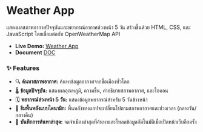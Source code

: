 # Weather App
แสดงผลสภาพอากาศปัจจุบันและพยากรณ์อากาศล่วงหน้า 5 วัน สร้างขึ้นด้วย HTML, CSS, และ JavaScript โดยเชื่อมต่อกับ OpenWeatherMap API

- **Live Demo:** [Weather App](https://mrtanapat.github.io/weather-app/)
- **Document** [DOC](https://docs.google.com/document/d/1XEsPNRkwHC5OfzTDT2UWNnr8j9fYTEnqEBitIMSfdRQ/edit?usp=sharing)

### ✨ Features
- 🔍 **ค้นหาสภาพอากาศ:** ค้นหาข้อมูลอากาศจากชื่อเมืองทั่วโลก
- 🌡️ **ข้อมูลปัจจุบัน:** แสดงผลอุณหภูมิ, ความชื้น, คำอธิบายสภาพอากาศ, และไอคอน
- 🗓️ **พยากรณ์ล่วงหน้า 5 วัน:** แสดงข้อมูลพยากรณ์สำหรับ 5 วันข้างหน้า
- 🎨 **ธีมพื้นหลังแบบไดนามิก:** พื้นหลังของแอปจะเปลี่ยนไปตามสภาพอากาศและช่วงเวลา (กลางวัน/กลางคืน)
- 💾 **บันทึกการค้นหาล่าสุด:** จดจำเมืองล่าสุดที่ค้นหาและโหลดข้อมูลอัตโนมัติเมื่อเปิดหน้าเว็บอีกครั้ง
